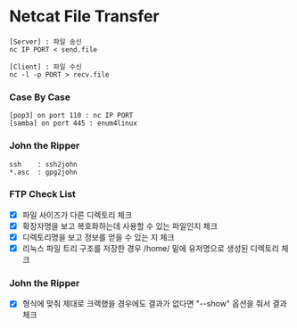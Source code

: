 # Netcat File Transfer
```
[Server] : 파일 송신
nc IP PORT < send.file

[Client] : 파일 수신 
nc -l -p PORT > recv.file
```

### Case By Case
```
[pop3] on port 110 : nc IP PORT
[samba] on port 445 : enum4linux
```

### John the Ripper
```
ssh    : ssh2john
*.asc  : gpg2john

```


### FTP Check List
- [x] 파일 사이즈가 다른 디렉토리 체크
- [x] 확장자명을 보고 복호화하는데 사용할 수 있는 파일인지 체크
- [x] 디렉토리명을 보고 정보를 얻을 수 있는 지 체크
- [x] 리눅스 파일 트리 구조를 저장한 경우 /home/ 밑에 유저명으로 생성된 디렉토리 체크

### John the Ripper
 - [x] 형식에 맞춰 제대로 크랙했을 경우에도 결과가 없다면 "--show" 옵션을 줘서 결과 체크